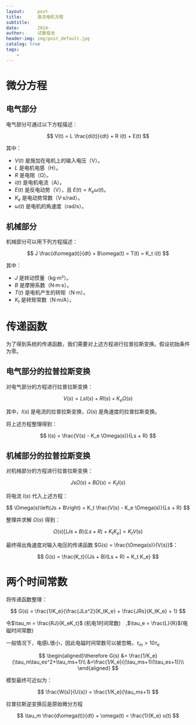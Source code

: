 ```yaml
---
layout:     post
title:      直流电机方程
subtitle:   
date:       2024-
author:     试墨临池
header-img: img/post_default.jpg
catalog: true
tags:
    - 
---
```

# 微分方程

## 电气部分
电气部分可通过以下方程描述：

$$
V(t) = L \frac{di(t)}{dt} + R i(t) + E(t)
$$

其中：
- $V(t)$ 是施加在电机上的输入电压（V）。
- $L$ 是电机电感（H）。
- $R$ 是电阻（Ω）。
- $i(t)$ 是电机电流（A）。
- $E(t)$ 是反电动势（V），且 $E(t) = K_e \omega(t)$。
- $K_e$ 是电动势常数（V·s/rad）。
- $\omega(t)$ 是电机的角速度（rad/s）。

## 机械部分
机械部分可以用下列方程描述：

$$
J \frac{d\omega(t)}{dt} + B\omega(t) = T(t) = K_t i(t)
$$

其中：
- $J$ 是转动惯量（kg·m²）。
- $B$ 是摩擦系数（N·m·s）。
- $T(t)$ 是电机产生的转矩（N·m）。
- $K_t$ 是转矩常数（N·m/A）。

## 

# 传递函数
为了得到系统的传递函数，我们需要对上述方程进行拉普拉斯变换。假设初始条件为零。

## 电气部分的拉普拉斯变换
对电气部分的方程进行拉普拉斯变换：

$$
V(s) = LsI(s) + RI(s) + K_e \Omega(s)
$$

其中，$I(s)$ 是电流的拉普拉斯变换，$\Omega(s)$ 是角速度的拉普拉斯变换。

将上述方程整理得到：

$$
I(s) = \frac{V(s) - K_e \Omega(s)}{Ls + R}
$$

## 机械部分的拉普拉斯变换
对机械部分的方程进行拉普拉斯变换：

$$
Js\Omega(s) + B\Omega(s) = K_t I(s)
$$

将电流 $I(s)$ 代入上述方程：

$$
\Omega(s)\left(Js + B\right) = K_t \frac{V(s) - K_e \Omega(s)}{Ls + R}
$$

整理并求解 $\Omega(s)$ 得到：

$$
\Omega(s)\left[\left(Js + B\right)(Ls + R) + K_t K_e\right] = K_t V(s)
$$

最终得出角速度对输入电压的传递函数 $G(s) = \frac{\Omega(s)}{V(s)}$：

$$
G(s) = \frac{K_t}{(Js + B)(Ls + R) + K_t K_e}
$$

# 两个时间常数

将传递函数整理：

$$
G(s) = \frac{1/K_e}{\frac{JLs^2}{K_tK_e} + \frac{JRs}{K_tK_e} + 1}
$$

令$\tau_m = \frac{RJ}{K_eK_t}$ (机电1时间常数)&emsp;,$\tau_e = \frac{L}{R}$(电磁时间常数)

一般情况下，电感L很小，因此电磁时间常数可以被忽略，$\tau_m>10\tau_e$

$$
\begin{aligned}\therefore G(s) &= \frac{1/K_e}{\tau_m\tau_es^2+\tau_ms+1}\\
&=\frac{1/K_e}{(\tau_ms+1)(\tau_es+1)}\\
\end{aligned}
$$

模型最终可近似为：

$$
\frac{W(s)}{U(s)} = \frac{1/K_e}{\tau_ms+1}
$$

拉普拉斯逆变换后是原始微分方程

$$
\tau_m \frac{d\omega(t)}{dt} + \omega(t) = \frac{1}{K_e} u(t)
$$













